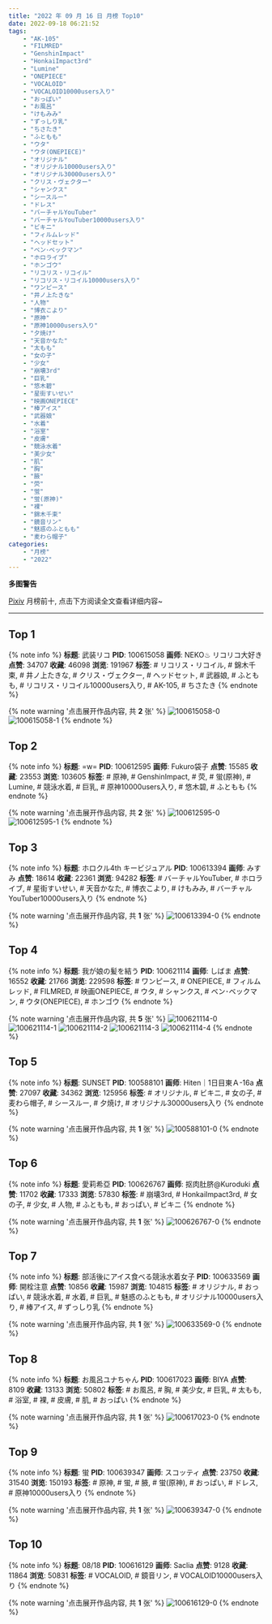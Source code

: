 ```yaml
---
title: "2022 年 09 月 16 日 月榜 Top10"
date: 2022-09-18 06:21:52
tags:
    - "AK-105"
    - "FILMRED"
    - "GenshinImpact"
    - "HonkaiImpact3rd"
    - "Lumine"
    - "ONEPIECE"
    - "VOCALOID"
    - "VOCALOID10000users入り"
    - "おっぱい"
    - "お風呂"
    - "けもみみ"
    - "ずっしり乳"
    - "ちさたき"
    - "ふともも"
    - "ウタ"
    - "ウタ(ONEPIECE)"
    - "オリジナル"
    - "オリジナル10000users入り"
    - "オリジナル30000users入り"
    - "クリス・ヴェクター"
    - "シャンクス"
    - "シースルー"
    - "ドレス"
    - "バーチャルYouTuber"
    - "バーチャルYouTuber10000users入り"
    - "ビキニ"
    - "フィルムレッド"
    - "ヘッドセット"
    - "ベン･ベックマン"
    - "ホロライブ"
    - "ホンゴウ"
    - "リコリス・リコイル"
    - "リコリス・リコイル10000users入り"
    - "ワンピース"
    - "井ノ上たきな"
    - "人物"
    - "博衣こより"
    - "原神"
    - "原神10000users入り"
    - "夕焼け"
    - "天音かなた"
    - "太もも"
    - "女の子"
    - "少女"
    - "崩壊3rd"
    - "巨乳"
    - "悠木碧"
    - "星街すいせい"
    - "映画ONEPIECE"
    - "棒アイス"
    - "武器娘"
    - "水着"
    - "浴室"
    - "皮膚"
    - "競泳水着"
    - "美少女"
    - "肌"
    - "胸"
    - "腋"
    - "荧"
    - "蛍"
    - "蛍(原神)"
    - "裸"
    - "錦木千束"
    - "鏡音リン"
    - "魅惑のふともも"
    - "麦わら帽子"
categories:
    - "月榜"
    - "2022"
---
```


<i class="fa fa-triangle-exclamation"></i>**多图警告**<i class="fa fa-triangle-exclamation"></i>

[Pixiv](https://www.pixiv.net/) 月榜前十, 点击下方阅读全文查看详细内容~

<!-- more -->

---

## Top 1

{% note info %}
**标题**: 武装リコ
**PID**: 100615058 **画师**: NEKO♨ リコリコ大好き
**点赞**: 34707 **收藏**: 46098 **浏览**: 191967
**标签**: # リコリス・リコイル, # 錦木千束, # 井ノ上たきな, # クリス・ヴェクター, # ヘッドセット, # 武器娘, # ふともも, # リコリス・リコイル10000users入り, # AK-105, # ちさたき
{% endnote %}

{% note warning '点击展开作品内容, 共 **2** 张' %}
![100615058-0](https://i.pixiv.re/img-original/img/2022/08/21/11/42/10/100615058_p0.jpg)
![100615058-1](https://i.pixiv.re/img-original/img/2022/08/21/11/42/10/100615058_p1.jpg)
{% endnote %}

## Top 2

{% note info %}
**标题**: =w=
**PID**: 100612595 **画师**: Fukuro袋子
**点赞**: 15585 **收藏**: 23553 **浏览**: 103605
**标签**: # 原神, # GenshinImpact, # 荧, # 蛍(原神), # Lumine, # 競泳水着, # 巨乳, # 原神10000users入り, # 悠木碧, # ふともも
{% endnote %}

{% note warning '点击展开作品内容, 共 **2** 张' %}
![100612595-0](https://i.pixiv.re/img-original/img/2022/08/20/00/00/40/100612595_p0.jpg)
![100612595-1](https://i.pixiv.re/img-original/img/2022/08/20/00/00/40/100612595_p1.jpg)
{% endnote %}

## Top 3

{% note info %}
**标题**: ホロクル4th キービジュアル
**PID**: 100613394 **画师**: みすみ
**点赞**: 18614 **收藏**: 22361 **浏览**: 94282
**标签**: # バーチャルYouTuber, # ホロライブ, # 星街すいせい, # 天音かなた, # 博衣こより, # けもみみ, # バーチャルYouTuber10000users入り
{% endnote %}

{% note warning '点击展开作品内容, 共 **1** 张' %}
![100613394-0](https://i.pixiv.re/img-original/img/2022/08/20/00/18/03/100613394_p0.png)
{% endnote %}

## Top 4

{% note info %}
**标题**: 我が娘の髪を結う
**PID**: 100621114 **画师**: しばま
**点赞**: 16552 **收藏**: 21766 **浏览**: 229598
**标签**: # ワンピース, # ONEPIECE, # フィルムレッド, # FILMRED, # 映画ONEPIECE, # ウタ, # シャンクス, # ベン･ベックマン, # ウタ(ONEPIECE), # ホンゴウ
{% endnote %}

{% note warning '点击展开作品内容, 共 **5** 张' %}
![100621114-0](https://i.pixiv.re/img-original/img/2022/08/20/10/27/55/100621114_p0.jpg)
![100621114-1](https://i.pixiv.re/img-original/img/2022/08/20/10/27/55/100621114_p1.jpg)
![100621114-2](https://i.pixiv.re/img-original/img/2022/08/20/10/27/55/100621114_p2.jpg)
![100621114-3](https://i.pixiv.re/img-original/img/2022/08/20/10/27/55/100621114_p3.jpg)
![100621114-4](https://i.pixiv.re/img-original/img/2022/08/20/10/27/55/100621114_p4.jpg)
{% endnote %}

## Top 5

{% note info %}
**标题**: SUNSET
**PID**: 100588101 **画师**: Hiten｜1日目東Ａ-16a
**点赞**: 27097 **收藏**: 34362 **浏览**: 125956
**标签**: # オリジナル, # ビキニ, # 女の子, # 麦わら帽子, # シースルー, # 夕焼け, # オリジナル30000users入り
{% endnote %}

{% note warning '点击展开作品内容, 共 **1** 张' %}
![100588101-0](https://i.pixiv.re/img-original/img/2022/08/19/00/00/03/100588101_p0.png)
{% endnote %}

## Top 6

{% note info %}
**标题**: 愛莉希亞
**PID**: 100626767 **画师**: 抠肉肚脐@Kuroduki
**点赞**: 11702 **收藏**: 17333 **浏览**: 57830
**标签**: # 崩壊3rd, # HonkaiImpact3rd, # 女の子, # 少女, # 人物, # ふともも, # おっぱい, # ビキニ
{% endnote %}

{% note warning '点击展开作品内容, 共 **1** 张' %}
![100626767-0](https://i.pixiv.re/img-original/img/2022/08/20/16/07/53/100626767_p0.png)
{% endnote %}

## Top 7

{% note info %}
**标题**: 部活後にアイス食べる競泳水着女子
**PID**: 100633569 **画师**: 開栓注意
**点赞**: 10856 **收藏**: 15987 **浏览**: 104815
**标签**: # オリジナル, # おっぱい, # 競泳水着, # 水着, # 巨乳, # 魅惑のふともも, # オリジナル10000users入り, # 棒アイス, # ずっしり乳
{% endnote %}

{% note warning '点击展开作品内容, 共 **1** 张' %}
![100633569-0](https://i.pixiv.re/img-original/img/2022/08/20/20/52/44/100633569_p0.jpg)
{% endnote %}

## Top 8

{% note info %}
**标题**: お風呂ユナちゃん
**PID**: 100617023 **画师**: BIYA
**点赞**: 8109 **收藏**: 13133 **浏览**: 50802
**标签**: # お風呂, # 胸, # 美少女, # 巨乳, # 太もも, # 浴室, # 裸, # 皮膚, # 肌, # おっぱい
{% endnote %}

{% note warning '点击展开作品内容, 共 **1** 张' %}
![100617023-0](https://i.pixiv.re/img-original/img/2022/08/20/03/32/36/100617023_p0.jpg)
{% endnote %}

## Top 9

{% note info %}
**标题**: 蛍
**PID**: 100639347 **画师**: スコッティ
**点赞**: 23750 **收藏**: 31540 **浏览**: 150193
**标签**: # 原神, # 蛍, # 腋, # 蛍(原神), # おっぱい, # ドレス, # 原神10000users入り
{% endnote %}

{% note warning '点击展开作品内容, 共 **1** 张' %}
![100639347-0](https://i.pixiv.re/img-original/img/2022/08/21/00/00/17/100639347_p0.jpg)
{% endnote %}

## Top 10

{% note info %}
**标题**: 08/18
**PID**: 100616129 **画师**: Saclia
**点赞**: 9128 **收藏**: 11864 **浏览**: 50831
**标签**: # VOCALOID, # 鏡音リン, # VOCALOID10000users入り
{% endnote %}

{% note warning '点击展开作品内容, 共 **1** 张' %}
![100616129-0](https://i.pixiv.re/img-original/img/2022/08/20/02/23/20/100616129_p0.jpg)
{% endnote %}
